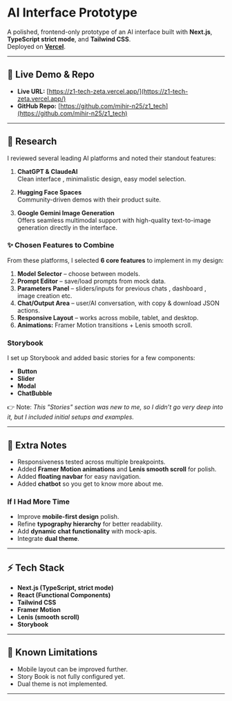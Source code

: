 # AI Interface Prototype

A polished, frontend-only prototype of an AI interface built with **Next.js**, **TypeScript strict mode**, and **Tailwind CSS**.  
Deployed on **[Vercel](https://z1-tech-zeta.vercel.app/)**.

---

## 🚀 Live Demo & Repo
- **Live URL:** [https://z1-tech-zeta.vercel.app/](https://z1-tech-zeta.vercel.app/)  
- **GitHub Repo:** [https://github.com/mihir-n25/z1_tech](https://github.com/mihir-n25/z1_tech)  

---

## 📖 Research

I reviewed several leading AI platforms and noted their standout features:

1. **ChatGPT & ClaudeAI**  
   Clean interface , minimalistic design, easy model selection.

2. **Hugging Face Spaces**  
   Community-driven demos with their product suite.

3. **Google Gemini Image Generation**  
   Offers seamless multimodal support with high-quality text-to-image generation directly in the interface.

### ✨ Chosen Features to Combine
From these platforms, I selected **6 core features** to implement in my design:
1. **Model Selector** – choose between models.  
2. **Prompt Editor** – save/load prompts from mock data.  
3. **Parameters Panel** – sliders/inputs for previous chats , dashboard , image creation etc.  
4. **Chat/Output Area** – user/AI conversation, with copy & download JSON actions.  
5. **Responsive Layout** – works across mobile, tablet, and desktop.
6. **Animations:** Framer Motion transitions + Lenis smooth scroll.  

### Storybook
I set up Storybook and added basic stories for a few components:  
- **Button**  
- **Slider**  
- **Modal**  
- **ChatBubble**  

👉 Note: *This "Stories" section was new to me, so I didn’t go very deep into it, but I included initial setups and examples.*

---

## 📱 Extra Notes
- Responsiveness tested across multiple breakpoints.  
- Added **Framer Motion animations** and **Lenis smooth scroll** for polish.  
- Added **floating navbar** for easy navigation.
- Added **chatbot** so you get to know more about me.

### If I Had More Time
- Improve **mobile-first design** polish.  
- Refine **typography hierarchy** for better readability.  
- Add **dynamic chat functionality** with mock-apis.
- Integrate **dual theme**.  

---

## ⚡ Tech Stack
- **Next.js (TypeScript, strict mode)**  
- **React (Functional Components)**  
- **Tailwind CSS**  
- **Framer Motion**  
- **Lenis (smooth scroll)**  
- **Storybook**  

---

## 📌 Known Limitations
- Mobile layout can be improved further.  
- Story Book is not fully configured yet.  
- Dual theme is not implemented.
---

